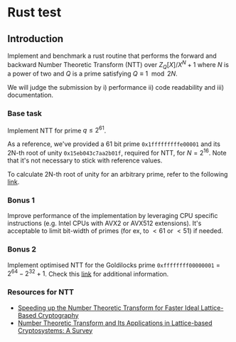 # Rust test

## Introduction

Implement and benchmark a rust routine that performs the forward and backward Number Theoretic Transform (NTT) over $Z_{Q}[X]/X^N+1$ where $N$ is a power of two and $Q$ is a prime satisfying $Q\equiv 1\mod 2N$.

We will judge the submission by i) performance ii) code readability and iii) documentation.

### Base task

Implement NTT for prime $q \leq 2^{61}$.

As a reference, we've provided a 61 bit prime `0x1fffffffffe00001` and its 2N-th root of unity `0x15eb043c7aa2b01f`, required for NTT, for $N=2^{16}$. Note that it's not necessary to stick with reference values.

To calculate 2N-th root of unity for an arbitrary prime, refer to the following [link](https://crypto.stackexchange.com/a/63616).

### Bonus 1

Improve performance of the implementation by leveraging CPU specific instructions (e.g. Intel CPUs with AVX2 or AVX512 extensions). It's acceptable to limit bit-width of primes (for ex, to $\lt 61$ or $\lt 51$) if needed.

### Bonus 2

Implement optimised NTT for the Goldilocks prime `0xffffffff00000001` = $2^{64} - 2^{32} + 1$. Check this [link](https://cp4space.hatsya.com/2021/09/01/an-efficient-prime-for-number-theoretic-transforms/) for additional information.

### Resources for NTT

-   [Speeding up the Number Theoretic Transform for Faster Ideal Lattice-Based Cryptography](https://eprint.iacr.org/2016/504)
-   [Number Theoretic Transform and Its Applications in Lattice-based Cryptosystems: A Survey](https://arxiv.org/pdf/2211.13546)
